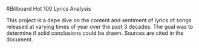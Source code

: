 #Billboard Hot 100 Lyrics Analysis

This project is a depe dive on the content and sentiment of lyrics of songs released at varying times of year over the past 3 decades. The goal was to determine if solid conclusions could be drawn. Sources are cited in the document.  
